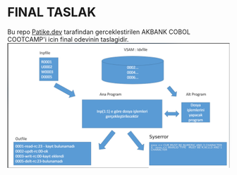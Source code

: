 # FINAL TASLAK
Bu repo [Patike.dev](https://www.patika.dev/) tarafindan gerceklestirilen AKBANK COBOL COOTCAMP'i icin final odevinin taslagidir.
![jpeg](https://github.com/CheaterAK/COBOL-TASLAK/blob/master/resim.jpg?raw=true)


